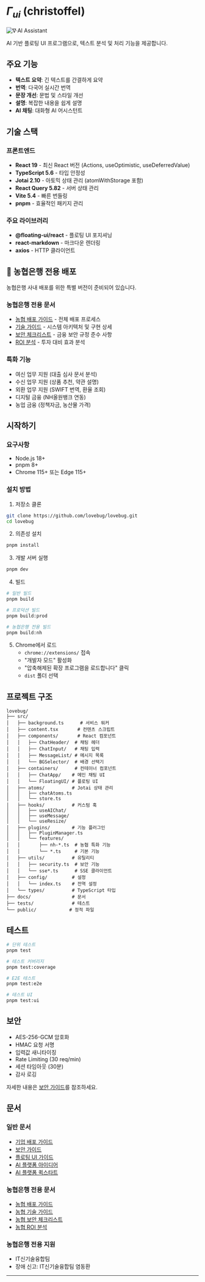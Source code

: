 # $Γ_{ui}$ (christoffel)

![∇·AI Assistant](https://github.com/jigglypop/nabla-Chat/blob/main/public/title.png)

AI 기반 플로팅 UI 프로그램으로, 텍스트 분석 및 처리 기능을 제공합니다.



## 주요 기능

- **텍스트 요약**: 긴 텍스트를 간결하게 요약
- **번역**: 다국어 실시간 번역
- **문장 개선**: 문법 및 스타일 개선
- **설명**: 복잡한 내용을 쉽게 설명
-  **AI 채팅**: 대화형 AI 어시스턴트

## 기술 스택

### 프론트엔드
- **React 19** - 최신 React 버전 (Actions, useOptimistic, useDeferredValue)
- **TypeScript 5.6** - 타입 안정성
- **Jotai 2.10** - 아토믹 상태 관리 (atomWithStorage 포함)
- **React Query 5.82** - 서버 상태 관리
- **Vite 5.4** - 빠른 번들링
- **pnpm** - 효율적인 패키지 관리

### 주요 라이브러리
- **@floating-ui/react** - 플로팅 UI 포지셔닝
- **react-markdown** - 마크다운 렌더링
- **axios** - HTTP 클라이언트

## 🏦 농협은행 전용 배포

농협은행 사내 배포를 위한 특별 버전이 준비되어 있습니다.

### 농협은행 전용 문서
- [농협 배포 가이드](docs/NH_DEPLOYMENT_GUIDE.md) - 전체 배포 프로세스
- [기술 가이드](docs/NH_TECHNICAL_GUIDE.md) - 시스템 아키텍처 및 구현 상세
- [보안 체크리스트](docs/NH_SECURITY_CHECKLIST.md) - 금융 보안 규정 준수 사항
- [ROI 분석](docs/NH_ROI_ANALYSIS.md) - 투자 대비 효과 분석

### 특화 기능
- 여신 업무 지원 (대출 심사 문서 분석)
- 수신 업무 지원 (상품 추천, 약관 설명)
- 외환 업무 지원 (SWIFT 번역, 환율 조회)
- 디지털 금융 (NH올원뱅크 연동)
- 농업 금융 (정책자금, 농산물 가격)

## 시작하기

### 요구사항
- Node.js 18+
- pnpm 8+
- Chrome 115+ 또는 Edge 115+

### 설치 방법

1. 저장소 클론
```bash
git clone https://github.com/lovebug/lovebug.git
cd lovebug
```

2. 의존성 설치
```bash
pnpm install
```

3. 개발 서버 실행
```bash
pnpm dev
```

4. 빌드
```bash
# 일반 빌드
pnpm build

# 프로덕션 빌드
pnpm build:prod

# 농협은행 전용 빌드
pnpm build:nh
```

5. Chrome에서 로드
   - `chrome://extensions/` 접속
   - "개발자 모드" 활성화
   - "압축해제된 확장 프로그램을 로드합니다" 클릭
   - `dist` 폴더 선택

## 프로젝트 구조

```
lovebug/
├── src/
│   ├── background.ts      # 서비스 워커
│   ├── content.tsx       # 컨텐츠 스크립트
│   ├── components/       # React 컴포넌트
│   │   ├── ChatHeader/  # 채팅 헤더
│   │   ├── ChatInput/   # 채팅 입력
│   │   ├── MessageList/ # 메시지 목록
│   │   └── BGSelector/  # 배경 선택기
│   ├── containers/      # 컨테이너 컴포넌트
│   │   ├── ChatApp/    # 메인 채팅 UI
│   │   └── FloatingUI/ # 플로팅 UI
│   ├── atoms/          # Jotai 상태 관리
│   │   ├── chatAtoms.ts
│   │   └── store.ts
│   ├── hooks/          # 커스텀 훅
│   │   ├── useAIChat/
│   │   ├── useMessage/
│   │   └── useResize/
│   ├── plugins/        # 기능 플러그인
│   │   ├── PluginManager.ts
│   │   └── features/    
│   │       ├── nh-*.ts  # 농협 특화 기능
│   │       └── *.ts     # 기본 기능
│   ├── utils/          # 유틸리티
│   │   ├── security.ts  # 보안 기능
│   │   └── sse*.ts      # SSE 클라이언트
│   ├── config/         # 설정
│   │   └── index.ts    # 전역 설정
│   └── types/          # TypeScript 타입
├── docs/               # 문서
├── tests/              # 테스트
└── public/            # 정적 파일
```

## 테스트

```bash
# 단위 테스트
pnpm test

# 테스트 커버리지
pnpm test:coverage

# E2E 테스트
pnpm test:e2e

# 테스트 UI
pnpm test:ui
```

## 보안

- AES-256-GCM 암호화
- HMAC 요청 서명
- 입력값 새니타이징
- Rate Limiting (30 req/min)
- 세션 타임아웃 (30분)
- 감사 로깅

자세한 내용은 [보안 가이드](docs/SECURITY_GUIDE.md)를 참조하세요.

## 문서

### 일반 문서
- [기업 배포 가이드](docs/ENTERPRISE_DEPLOYMENT.md)
- [보안 가이드](docs/SECURITY_GUIDE.md)
- [플로팅 UI 가이드](docs/FLOATING_UI_GUIDE.md)
- [AI 플랫폼 아이디어](docs/AI_PLATFORM_IDEAS.md)
- [AI 플랫폼 퀵스타트](docs/AI_PLATFORM_QUICK_START.md)

### 농협은행 전용 문서
- [농협 배포 가이드](docs/NH_DEPLOYMENT_GUIDE.md)
- [농협 기술 가이드](docs/NH_TECHNICAL_GUIDE.md)
- [농협 보안 체크리스트](docs/NH_SECURITY_CHECKLIST.md)
- [농협 ROI 분석](docs/NH_ROI_ANALYSIS.md)


### 농협은행 전용 지원
- IT신기술융합팀
- 장애 신고: IT신기술융합팀 염동환

---

